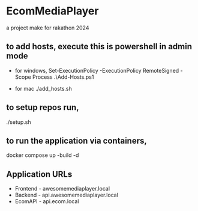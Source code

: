 # EcomMediaPlayer
a project make for rakathon 2024




## to add hosts, execute this is powershell in admin mode

- for windows, 
Set-ExecutionPolicy -ExecutionPolicy RemoteSigned -Scope Process
.\Add-Hosts.ps1

- for mac
./add_hosts.sh


## to setup repos run,
./setup.sh

## to run the application via containers,
docker compose up -build -d



## Application URLs
- Frontend - awesomemediaplayer.local
- Backend - api.awesomemediaplayer.local
- EcomAPI - api.ecom.local